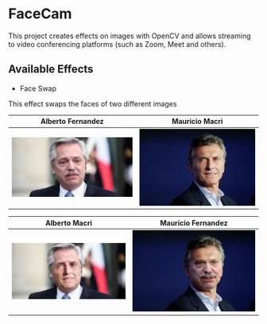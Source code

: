 
# FaceCam

This project creates effects on images with OpenCV and allows streaming to video conferencing platforms (such as Zoom, Meet and others).

## Available Effects 

- Face Swap

This effect swaps the faces of two different images

Alberto Fernandez                          |  Mauricio Macri
:-----------------------------------------:|:-------------------------:
![](/python/images/alberto_fernandez.webp) |  ![](/python/images/mauricio_macri.jpg)

Alberto Macri                               |   Mauricio Fernandez
:------------------------------------------:|:-------------------------:
![](/python/images/alberto_macri.jpg) |  ![](/python/images/mauricio_fernandez.jpg)



